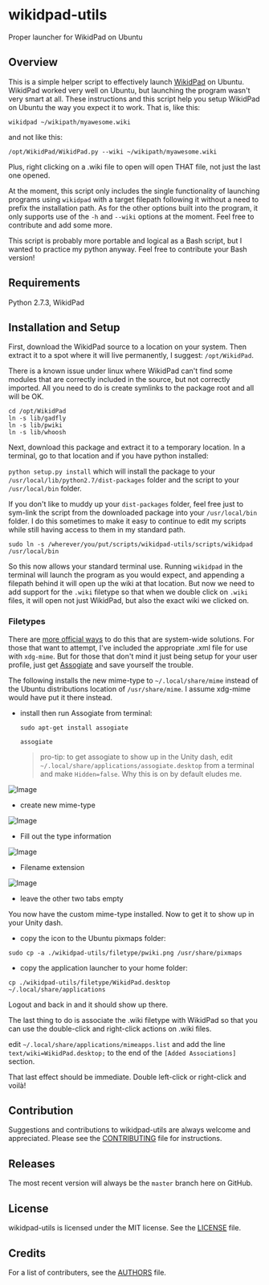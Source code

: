 # wikidpad-utils
Proper launcher for WikidPad on Ubuntu

## Overview
This is a simple helper script to effectively launch
[WikidPad](http://wikidpad.sourceforge.net) on Ubuntu. WikidPad worked very well
on Ubuntu, but launching the program wasn't very smart at all. These instructions
and this script help you setup WikidPad on Ubuntu the way you expect it to work.
That is, like this:

`wikidpad ~/wikipath/myawesome.wiki`

and not like this:

`/opt/WikidPad/WikidPad.py --wiki ~/wikipath/myawesome.wiki`

Plus, right clicking on a .wiki file to open will open THAT file, not just the
last one opened.

At the moment, this script only includes the single functionality of launching
programs using `wikidpad` with a target filepath following it without a need to
prefix the installation path. As for the other options built into the program,
it only supports use of the `-h` and `--wiki` options at the moment. Feel free
to contribute and add some more.

This script is probably more portable and logical as a Bash script, but I wanted
to practice my python anyway. Feel free to contribute your Bash version!

## Requirements
Python 2.7.3, WikidPad

## Installation and Setup
First, download the WikidPad source to a location on your system. Then extract
it to a spot where it will live permanently, I suggest: `/opt/WikidPad`.

There is a known issue under linux where WikidPad can't find some modules that
are correctly included in the source, but not correctly imported. All you need
to do is create symlinks to the package root and all will be OK.

    cd /opt/WikidPad
    ln -s lib/gadfly
    ln -s lib/pwiki
    ln -s lib/whoosh

Next, download this package and extract it to a temporary location. In a
terminal, go to that location and if you have python installed:

`python setup.py install` which will install the package to your
`/usr/local/lib/python2.7/dist-packages` folder and the script to your
`/usr/local/bin` folder.

If you don't like to muddy up your `dist-packages` folder, feel free just to
sym-link the script from the downloaded package into your `/usr/local/bin`
folder. I do this sometimes to make it easy to continue to edit my scripts while
still having access to them in my standard path.

`sudo ln -s /wherever/you/put/scripts/wikidpad-utils/scripts/wikidpad /usr/local/bin`

So this now allows your standard terminal use. Running `wikidpad` in the
terminal will launch the program as you would expect, and appending a filepath
behind it will open up the wiki at that location. But now we need to add
support for the `.wiki` filetype so that when we double click on `.wiki` files, it
will open not just WikidPad, but also the exact wiki we clicked on.

### Filetypes
There are [more official
ways](http://stackoverflow.com/questions/2060284/how-to-use-the-xdg-mime-command)
to do this that are system-wide solutions. For those that want to attempt, I've
included the appropriate .xml file for use with `xdg-mime`. But for those that
don't mind it just being setup for your user profile, just get
[Assogiate](https://launchpad.net/ubuntu/+source/assogiate) and save yourself
the trouble.

The following installs the new mime-type to `~/.local/share/mime` instead of the
Ubuntu distributions location of `/usr/share/mime`. I assume xdg-mime would have
put it there instead.

* install then run Assogiate from terminal:

    `sudo apt-get install assogiate`

    `assogiate`

    > pro-tip: to get assogiate to show up in the Unity dash, edit
    > `~/.local/share/applications/assogiate.desktop` from a terminal and make
    > `Hidden=false`. Why this is on by default eludes me.

![Image](static/Assogiate-01.png)

* create new mime-type

![Image](static/Assogiate-02.png)

* Fill out the type information

![Image](static/Assogiate-03.png)

* Filename extension

![Image](static/Assogiate-04.png)

* leave the other two tabs empty

You now have the custom mime-type installed. Now to get it to show up in your
Unity dash.

* copy the icon to the Ubuntu pixmaps folder:

`sudo cp -a ./wikidpad-utils/filetype/pwiki.png /usr/share/pixmaps`

* copy the application launcher to your home folder:

`cp ./wikidpad-utils/filetype/WikidPad.desktop ~/.local/share/applications`

Logout and back in and it should show up there.

The last thing to do is associate the .wiki filetype with WikidPad so that you
can use the double-click and right-click actions on .wiki files.

edit `~/.local/share/applications/mimeapps.list` and add the line
`text/wiki=WikidPad.desktop;` to the end of the `[Added Associations]` section.

That last effect should be immediate. Double left-click or right-click and
voilà!

## Contribution
Suggestions and contributions to wikidpad-utils are always welcome and
appreciated.  Please see the [CONTRIBUTING](CONTRIBUTING.MD) file for
instructions.

## Releases
The most recent version will always be the `master` branch here on GitHub.

## License
wikidpad-utils is licensed under the MIT license. See the
[LICENSE](LICENSE-MIT) file.

## Credits
For a list of contributers, see the [AUTHORS](AUTHORS.md) file.
